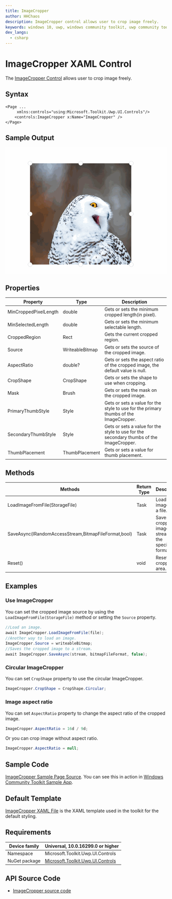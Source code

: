 ```yaml
---
title: ImageCropper
author: HHChaos
description: ImageCropper control allows user to crop image freely.
keywords: windows 10, uwp, windows community toolkit, uwp community toolkit, uwp toolkit, ImageCropper
dev_langs:
  - csharp
---
```


# ImageCropper XAML Control

The [ImageCropper Control](https://docs.microsoft.com/dotnet/api/microsoft.toolkit.uwp.ui.controls.imagecropper) allows user to crop image freely.

## Syntax

```xaml
<Page ...
     xmlns:controls="using:Microsoft.Toolkit.Uwp.UI.Controls"/>
    <controls:ImageCropper x:Name="ImageCropper" />
</Page>
```

## Sample Output

![ImageCropper animation](../resources/images/Controls/ImageCropper.gif)

## Properties


| Property              | Type            | Description                                                  |
| --------------------- | --------------- | ------------------------------------------------------------ |
| MinCroppedPixelLength | double          | Gets or sets the minimum cropped length(in pixel).           |
| MinSelectedLength     | double          | Gets or sets the minimum selectable length.                  |
| CroppedRegion         | Rect            | Gets the current cropped region.                             |
| Source                | WriteableBitmap | Gets or sets the source of the cropped image.                |
| AspectRatio           | double?         | Gets or sets the aspect ratio of the cropped image, the default value is null. |
| CropShape             | CropShape       | Gets or sets the shape to use when cropping.                 |
| Mask                  | Brush           | Gets or sets the mask on the cropped image.                  |
| PrimaryThumbStyle     | Style           | Gets or sets a value for the style to use for the primary thumbs of the ImageCropper. |
| SecondaryThumbStyle   | Style           | Gets or sets a value for the style to use for the secondary thumbs of the ImageCropper. |
| ThumbPlacement        | ThumbPlacement  | Gets or sets a value for thumb placement.                    |


## Methods

| Methods                                              | Return Type | Description                                                  |
| ---------------------------------------------------- | ----------- | ------------------------------------------------------------ |
| LoadImageFromFile(StorageFile)                       | Task        | Load an image from a file.                                   |
| SaveAsync(IRandomAccessStream,BitmapFileFormat,bool) | Task        | Saves the cropped image to a stream with the specified format. |
| Reset()                                              | void        | Reset the cropped area.                                      |


## Examples

### Use ImageCropper
You can set the cropped image source by using the `LoadImageFromFile(StorageFile)` method or setting the `Source` property.

```csharp
//Load an image.
await ImageCropper.LoadImageFromFile(file);
//Another way to load an image.
ImageCropper.Source = writeableBitmap;
//Saves the cropped image to a stream.
await ImageCropper.SaveAsync(stream, bitmapFileFormat, false);
```

### Circular ImageCropper
You can set `CropShape` property to use the circular ImageCropper.

```csharp
ImageCropper.CropShape = CropShape.Circular;
```

### Image aspect ratio
You can set `AspectRatio` property to change the aspect ratio of the cropped image.

```csharp
ImageCropper.AspectRatio = 16d / 9d;
```
Or you can crop image without aspect ratio.

```csharp
ImageCropper.AspectRatio = null;
```

## Sample Code

[ImageCropper Sample Page Source](https://github.com/Microsoft/WindowsCommunityToolkit//tree/master/Microsoft.Toolkit.Uwp.SampleApp/SamplePages/ImageCropper). You can see this in action in [Windows Community Toolkit Sample App](https://www.microsoft.com/store/apps/9NBLGGH4TLCQ).

## Default Template 

[ImageCropper XAML File](https://github.com/Microsoft/WindowsCommunityToolkit//blob/master/Microsoft.Toolkit.Uwp.UI.Controls/ImageCropper/ImageCropper.xaml) is the XAML template used in the toolkit for the default styling.

## Requirements

| Device family | Universal, 10.0.16299.0 or higher |
| -- | -- |
| Namespace | Microsoft.Toolkit.Uwp.UI.Controls |
| NuGet package | [Microsoft.Toolkit.Uwp.UI.Controls](https://www.nuget.org/packages/Microsoft.Toolkit.Uwp.UI.Controls/)  |
## API Source Code

- [ImageCropper source code](https://github.com/Microsoft/WindowsCommunityToolkit//tree/master/Microsoft.Toolkit.Uwp.UI.Controls/ImageCropper)
